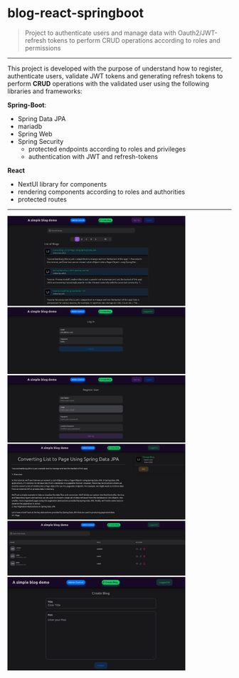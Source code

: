 # blog-react-springboot
> Project to authenticate users and manage data with Oauth2/JWT-refresh tokens to perform CRUD operations according to roles and permissions

---

This project is developed with the purpose of understand how to register, authenticate users, validate JWT tokens and generating refresh tokens to perform **CRUD** operations with the validated user using the following libraries and frameworks:

 **Spring-Boot**:
 - Spring Data JPA
 - mariadb
 - Spring Web
 - Spring Security
     - protected endpoints according to roles and privileges
     - authentication with JWT and refresh-tokens


 **React**
 - NextUI library for components
 - rendering components according to roles and authorities
 - protected routes

---

<img src="./assets/home.png" width=400>
<img src="./assets/login.png" width=400>
<img src="./assets/signup.png" width=400>
<img src="./assets/blog.png" width=400>
<img src="./assets/users.png" width=400>
<img src="./assets/create.png" width=400>
